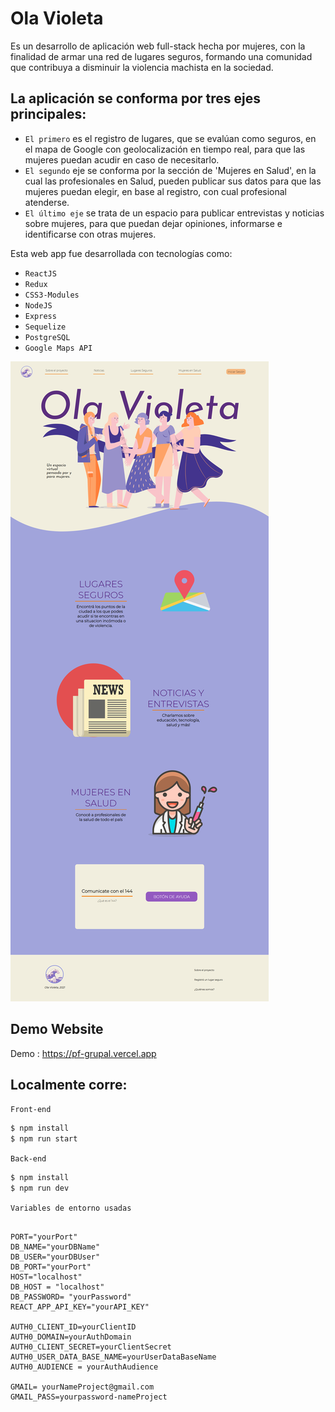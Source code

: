 # Ola Violeta 

Es un desarrollo de aplicación web full-stack hecha por mujeres, con la finalidad de armar una red de lugares seguros, formando una comunidad que contribuya a disminuir la violencia machista en la sociedad. 

## La aplicación se conforma por tres ejes principales:

- `El primero`  es el registro de lugares, que se evalúan como seguros, en el mapa de Google con geolocalización en tiempo real, para que las mujeres puedan acudir en caso de necesitarlo.
- `El segundo` eje se conforma por la sección de 'Mujeres en Salud', en la cual las profesionales en Salud, pueden publicar sus datos para que las mujeres puedan elegir, en base al registro, con cual profesional atenderse.
- `El último eje` se trata de un espacio para publicar entrevistas y noticias sobre mujeres, para que puedan dejar opiniones, informarse e identificarse con otras mujeres.


Esta web app fue desarrollada con tecnologías como:
- `ReactJS` 
- `Redux` 
- `CSS3-Modules` 
- `NodeJS`
- `Express`
- `Sequelize` 
- `PostgreSQL` 
- `Google Maps API` 


![Landing page](./client/src/imgs/screencapture-pf-grupal-vercel-app.png)

## Demo Website
 Demo : https://pf-grupal.vercel.app


## Localmente corre:

`Front-end`

```sh
$ npm install
$ npm run start
```

`Back-end`

```sh
$ npm install
$ npm run dev
```

`Variables de entorno usadas`

```

PORT="yourPort"
DB_NAME="yourDBName"
DB_USER="yourDBUser"
DB_PORT="yourPort"
HOST="localhost"
DB_HOST = "localhost"
DB_PASSWORD= "yourPassword"
REACT_APP_API_KEY="yourAPI_KEY"

AUTH0_CLIENT_ID=yourClientID
AUTH0_DOMAIN=yourAuthDomain
AUTH0_CLIENT_SECRET=yourClientSecret
AUTH0_USER_DATA_BASE_NAME=yourUserDataBaseName
AUTH0_AUDIENCE = yourAuthAudience

GMAIL= yourNameProject@gmail.com
GMAIL_PASS=yourpassword-nameProject
```


